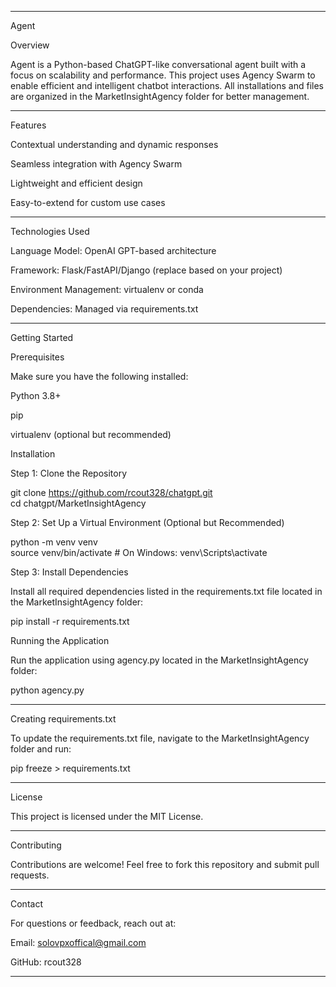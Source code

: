 

---

Agent

Overview

Agent is a Python-based ChatGPT-like conversational agent built with a focus on scalability and performance. This project uses Agency Swarm to enable efficient and intelligent chatbot interactions. All installations and files are organized in the MarketInsightAgency folder for better management.


---

Features

Contextual understanding and dynamic responses

Seamless integration with Agency Swarm

Lightweight and efficient design

Easy-to-extend for custom use cases



---

Technologies Used

Language Model: OpenAI GPT-based architecture

Framework: Flask/FastAPI/Django (replace based on your project)

Environment Management: virtualenv or conda

Dependencies: Managed via requirements.txt



---

Getting Started

Prerequisites

Make sure you have the following installed:

Python 3.8+

pip

virtualenv (optional but recommended)


Installation

Step 1: Clone the Repository

git clone https://github.com/rcout328/chatgpt.git  
cd chatgpt/MarketInsightAgency

Step 2: Set Up a Virtual Environment (Optional but Recommended)

python -m venv venv  
source venv/bin/activate  # On Windows: venv\Scripts\activate

Step 3: Install Dependencies

Install all required dependencies listed in the requirements.txt file located in the MarketInsightAgency folder:

pip install -r requirements.txt

Running the Application

Run the application using agency.py located in the MarketInsightAgency folder:

python agency.py


---

Creating requirements.txt

To update the requirements.txt file, navigate to the MarketInsightAgency folder and run:

pip freeze > requirements.txt


---

License

This project is licensed under the MIT License.


---

Contributing

Contributions are welcome! Feel free to fork this repository and submit pull requests.


---

Contact

For questions or feedback, reach out at:

Email: solovpxoffical@gmail.com

GitHub: rcout328



---
